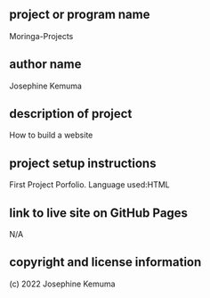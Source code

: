 ## project or program name
Moringa-Projects
## author name
Josephine Kemuma
## description of project
How to build a website
## project setup instructions
First Project Porfolio. Language used:HTML
## link to live site on GitHub Pages
N/A
## copyright and license information
(c) 2022 Josephine Kemuma
